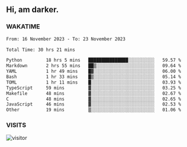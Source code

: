 ## Hi, am darker.

### WAKATIME

<!--START_SECTION:waka-->

```txt
From: 16 November 2023 - To: 23 November 2023

Total Time: 30 hrs 21 mins

Python         18 hrs 5 mins   ███████████████░░░░░░░░░░   59.57 %
Markdown       2 hrs 55 mins   ██▒░░░░░░░░░░░░░░░░░░░░░░   09.64 %
YAML           1 hr 49 mins    █▓░░░░░░░░░░░░░░░░░░░░░░░   06.00 %
Bash           1 hr 33 mins    █▒░░░░░░░░░░░░░░░░░░░░░░░   05.14 %
TOML           1 hr 11 mins    █░░░░░░░░░░░░░░░░░░░░░░░░   03.93 %
TypeScript     59 mins         ▓░░░░░░░░░░░░░░░░░░░░░░░░   03.25 %
Makefile       48 mins         ▓░░░░░░░░░░░░░░░░░░░░░░░░   02.67 %
C              48 mins         ▓░░░░░░░░░░░░░░░░░░░░░░░░   02.65 %
JavaScript     46 mins         ▓░░░░░░░░░░░░░░░░░░░░░░░░   02.53 %
Other          19 mins         ▒░░░░░░░░░░░░░░░░░░░░░░░░   01.06 %
```

<!--END_SECTION:waka-->

### VISITS
<!-- i should probably build this when i will have some time -->
![visitor](https://profile-counter.glitch.me/sanix-darker/count.svg)
